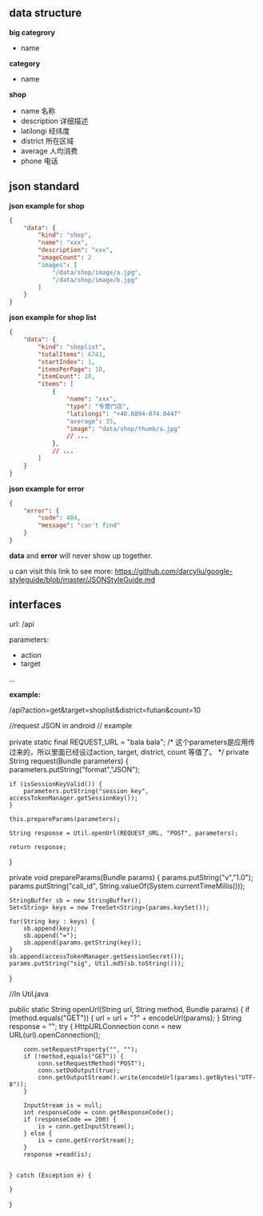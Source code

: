 data structure
--------------

**big categrory**

- name

**category**

- name

**shop**

- name 名称
- description 详细描述
- latilongi 经纬度
- district 所在区域
- average 人均消费
- phone 电话

json standard
-------------

**json example for shop**

```json
{
    "data": {
        "kind": "shop",
        "name": "xxx",
        "description": "xxx",
        "imageCount": 2
        "images": [
            "/data/shop/image/a.jpg",
            "/data/shop/image/b.jpg"
        ]
    }
}
```

**json example for shop list**

```json
{
    "data": {
        "kind": "shoplist",
        "totalItems": 6741,
        "startIndex": 1,
        "itemsPerPage": 10,
        "itemCount": 10,
        "items": [
            {
                "name": "xxx",
                "type": "专营门店",
                "latilongi": "+40.6894-074.0447"
                "average": 35,
                "image": "data/shop/thumb/a.jpg"
                // ...
            },
            // ...
        ]
    }
}
```

**json example for error**

```json
{
    "error": {
        "code": 404,
        "message": "can't find"
    }
}
```

**data** and **error** will never show up together.

u can visit this link to see more:
https://github.com/darcyliu/google-styleguide/blob/master/JSONStyleGuide.md

interfaces
----------

url: /api

parameters:

- action
- target

...

**example:**

/api?action=get&target=shoplist&district=futian&count=10

//request JSON in android
// example

private static final REQUEST_URL = "bala bala";
/*
这个parameters是应用传过来的，所以里面已经设过action, target, district, count
等值了。 
*/
private String request(Bundle parameters) {
    parameters.putString("format","JSON");

    if (isSessionKeyValid()) {
        parameters.putString("session_key", accessTokenManager.getSessionKey());
    }

    this.prepareParams(parameters);

    String response = Util.openUrl(REQUEST_URL, "POST", parameters);

    return response;

}

private void prepareParams(Bundle params) {
    params.putString("v","1.0");
    params.putString("call_id", String.valueOf(System.currentTimeMillis()));

    StringBuffer sb = new StringBuffer();
    Set<String> keys = new TreeSet<String>(params.keySet());

    for(String key : keys) {
        sb.append(key);
        sb.append("=");
        sb.append(params.getString(key));
    }
    sb.append(accessTokenManager.getSessionSecret());
    params.putString("sig", Util.md5(sb.toString()));

}

//In Util.java

public static String openUrl(String url, String method, Bundle params) {
    if (method.equals("GET")) {
        url = url + "?" + encodeUrl(params);
    }
    String response = "";
    try {
        HttpURLConnection conn = new URL(url).openConnection();

        conn.setRequestProperty("", "");
        if (!method,equals("GET")) {
            conn.setRequestMethod("POST");
            conn.setDoOutput(true);
            conn.getOutputStream().write(encodeUrl(params).getBytes("UTF-8"));
        }

        InputStream is = null;
        int responseCode = conn.getResponseCode();
        if (responseCode == 200) {
            is = conn.getInputStream();
        } else {
            is = conn.getErrorStream();
        }
        response =read(is);
        

    } catch (Exception e) {

    }

}
